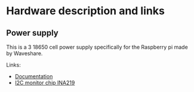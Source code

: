 # Hardware description and links
## Power supply
This is a 3 18650 cell power supply specifically for the Raspberry pi made by Waveshare.

Links:
- [Documentation](https://www.waveshare.com/wiki/UPS_Module_3S)
- [I2C monitor chip INA219](https://www.ti.com/lit/ds/symlink/ina219.pdf)
